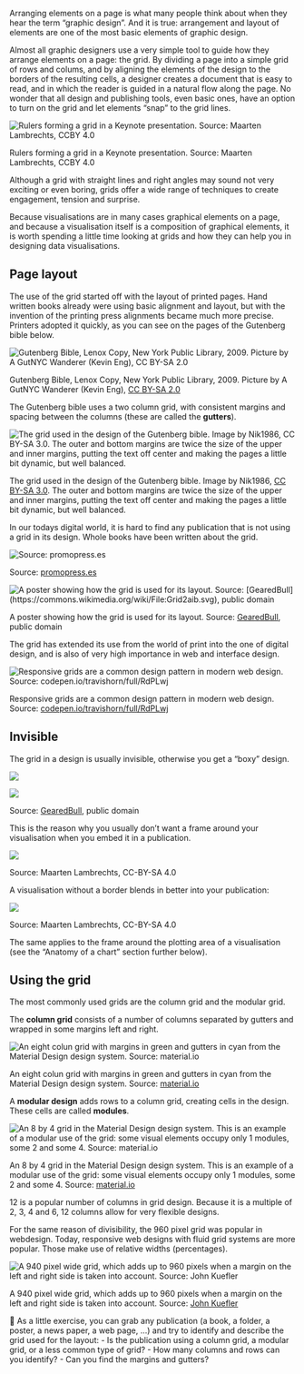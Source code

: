 Arranging elements on a page is what many people think about when they hear the term “graphic design”.  And it is true: arrangement and layout of elements are one of the most basic elements of graphic design.

Almost all graphic designers use a very simple tool to guide how they arrange elements on a page: the grid. By dividing a page into a simple grid of rows and colums, and by aligning the elements of the design to the borders of the resulting cells, a designer creates a document that is easy to read, and in which the reader is guided in a natural flow along the page. No wonder that all design and publishing tools, even basic ones, have an option to turn on the grid and let elements “snap” to the grid lines.

![Rulers forming a grid in a Keynote presentation. Source: Maarten Lambrechts, CCBY 4.0](Grid%20and%20arrangement%204ba513397bf6413d900e7c2944888770/keynote-grid.png)

Rulers forming a grid in a Keynote presentation. Source: Maarten Lambrechts, CCBY 4.0

Although a grid with straight lines and right angles may sound not very exciting or even boring, grids offer a wide range of techniques to create engagement, tension and surprise.

Because visualisations are in many cases graphical elements on a page, and because a visualisation itself is a composition of graphical elements, it is worth spending a little time looking at grids and how they can help you in designing data visualisations.

## Page layout

The use of the grid started off with the layout of printed pages. Hand written books already were using basic alignment and layout, but with the invention of the printing press alignments became much more precise. Printers adopted it quickly, as you can see on the pages of the Gutenberg bible below.

![Gutenberg Bible, Lenox Copy, New York Public Library, 2009. Picture by A GutNYC Wanderer (Kevin Eng), [CC BY-SA 2.0](https://creativecommons.org/licenses/by-sa/2.02021-12-15)](Grid%20and%20arrangement%204ba513397bf6413d900e7c2944888770/Gutenberg_Bible_Lenox_Copy_New_York_Public_Library_2009._Pic_01.jpg)

Gutenberg Bible, Lenox Copy, New York Public Library, 2009. Picture by A GutNYC Wanderer (Kevin Eng), [CC BY-SA 2.0](https://creativecommons.org/licenses/by-sa/2.02021-12-15)

The Gutenberg bible uses a two column grid, with consistent margins and spacing between the columns (these are called the **gutters**).

![The grid used in the design of the Gutenberg bible. Image by Nik1986, [CC BY-SA 3.0](https://creativecommons.org/licenses/by-sa/3.0). The outer and bottom margins are twice the size of the upper and inner margins, putting the text off center and making the pages a little bit dynamic, but well balanced.](Grid%20and%20arrangement%204ba513397bf6413d900e7c2944888770/1280px-Gutenberg_Bible_Proportions.svg.png)

The grid used in the design of the Gutenberg bible. Image by Nik1986, [CC BY-SA 3.0](https://creativecommons.org/licenses/by-sa/3.0). The outer and bottom margins are twice the size of the upper and inner margins, putting the text off center and making the pages a little bit dynamic, but well balanced.

In our todays digital world, it is hard to find any publication that is not using a grid in its design. Whole books have been written about the grid.

![Source: [promopress.es](http://www.promopress.es/en/diseno-grafico-101580304/page-design-1120802-000-0001.html)](Grid%20and%20arrangement%204ba513397bf6413d900e7c2944888770/page-design-309647601.jpg)

Source: [promopress.es](http://www.promopress.es/en/diseno-grafico-101580304/page-design-1120802-000-0001.html)

<p class="center">
<img src="Grid%20and%20arrangement%204ba513397bf6413d900e7c2944888770/grid-fade.gif" class="max-600" alt="A poster showing how the grid is used for its layout. Source: [GearedBull](https://commons.wikimedia.org/wiki/File:Grid2aib.svg), public domain"/>
</p>

A poster showing how the grid is used for its layout. Source: [GearedBull](https://commons.wikimedia.org/wiki/File:Grid2aib.svg), public domain

The grid has extended its use from the world of print into the one of digital design, and is also of very high importance in web and interface design.

![Responsive grids are a common design pattern in modern web design. Source: [codepen.io/travishorn/full/RdPLwj](https://codepen.io/travishorn/full/RdPLwj)](Grid%20and%20arrangement%204ba513397bf6413d900e7c2944888770/responsive-grid.gif)

Responsive grids are a common design pattern in modern web design. Source: [codepen.io/travishorn/full/RdPLwj](https://codepen.io/travishorn/full/RdPLwj)

## Invisible

The grid in a design is usually invisible, otherwise you get a “boxy” design.

<p class="center">
<img src="Grid%20and%20arrangement%204ba513397bf6413d900e7c2944888770/vermont-without-grid2x.png" class="max-600"/>
</p>

<p class="center">
<img src="Grid%20and%20arrangement%204ba513397bf6413d900e7c2944888770/Grid2aib.svg.png" class="max-600"/>
</p>

Source: [GearedBull](https://commons.wikimedia.org/wiki/File:Grid2aib.svg), public domain 

This is the reason why you usually don’t want a frame around your visualisation when you embed it in a publication.

<p class="center">
<img src="Grid%20and%20arrangement%204ba513397bf6413d900e7c2944888770/chart-with-border2x.png" class="max-600"/>
</p>

Source: Maarten Lambrechts, CC-BY-SA 4.0

A visualisation without a border blends in better into your publication:

<p class="center">
<img src="Grid%20and%20arrangement%204ba513397bf6413d900e7c2944888770/chart-without-border2x.png" class="max-600"/>
</p>



Source: Maarten Lambrechts, CC-BY-SA 4.0

The same applies to the frame around the plotting area of a visualisation (see the “Anatomy of a chart” section further below).

## Using the grid

The most commonly used grids are the column grid and the modular grid.

The **column grid** consists of a number of columns separated by gutters and wrapped in some margins left and right.

![An eight colun grid with margins in green and gutters in cyan from the Material Design design system. Source: [material.io](https://material.io/design/layout/responsive-layout-grid.html)](Grid%20and%20arrangement%204ba513397bf6413d900e7c2944888770/material-design-grid.png)

An eight colun grid with margins in green and gutters in cyan from the Material Design design system. Source: [material.io](https://material.io/design/layout/responsive-layout-grid.html)

A **modular design** adds rows to a column grid, creating cells in the design. These cells are called **modules**. 

![An 8 by 4 grid in the Material Design design system. This is an example of a modular use of the grid: some visual elements occupy only 1 modules, some 2 and some 4. Source: [material.io](https://material.io/design/layout/responsive-layout-grid.html)](Grid%20and%20arrangement%204ba513397bf6413d900e7c2944888770/material-design-grid-2.png)

An 8 by 4 grid in the Material Design design system. This is an example of a modular use of the grid: some visual elements occupy only 1 modules, some 2 and some 4. Source: [material.io](https://material.io/design/layout/responsive-layout-grid.html)

12 is a popular number of columns in grid design. Because it is a multiple of 2, 3, 4 and 6, 12 columns allow for very flexible designs.

For the same reason of divisibility, the 960 pixel grid was popular in webdesign. Today, responsive web designs with fluid grid systems are more popular. Those make use of relative widths (percentages).

![A 940 pixel wide grid, which adds up to 960 pixels when a margin on the left and right side is taken into account. Source: [John Kuefler](https://johnkuefler.com/axure-template-download-960-grid/)](Grid%20and%20arrangement%204ba513397bf6413d900e7c2944888770/grid-layout-960.jpg)

A 940 pixel wide grid, which adds up to 960 pixels when a margin on the left and right side is taken into account. Source: [John Kuefler](https://johnkuefler.com/axure-template-download-960-grid/)

<aside>
🔎 As a little exercise, you can grab any publication (a book, a folder, a poster, a news paper, a web page, ...) and try to identify and describe the grid used for the layout:
- Is the publication using a column grid, a modular grid, or a less common type of grid?
- How many columns and rows can you identify?
- Can you find the margins and gutters?

</aside>